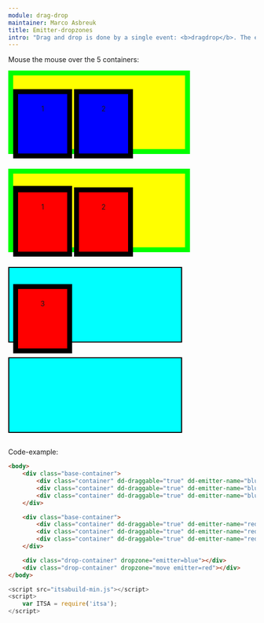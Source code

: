 ```yaml
---
module: drag-drop
maintainer: Marco Asbreuk
title: Emitter-dropzones
intro: "Drag and drop is done by a single event: <b>dragdrop</b>. The eventobject notifies you when the drag has finished. You can inspect the Promise e.drag.then for this purpose. You can also be notified on drag-move by setting a callback-function through: <b>e.setOnDrag(callbackFn)</b>. Draggable HtmlElements have the attribute: <b>dd-draggable=\"true\"</b>"
---
```


<style type="text/css">
    .base-container {
        margin-bottom: 30px;
        width: 350px;
        height: 150px;
        /*position: relative;*/
        background-color: #FF0;
        border: solid 10px #0F0;
    }
    .drop-container {
        margin-bottom: 30px;
        width: 350px;
        height: 150px;
        border: solid 2px #000;
        background-color: #0FF;
    }
    .container {
        text-align: center;
        margin: 2em 0;
        padding-top: 1.5em;
        height: 100px;
        width: 100px;
        border: solid 10px #000;
        display: inline-block;
        *display: inline;
        *zoom: 1;
        -webkit-touch-callout: none;
        -webkit-user-select: none;
        -khtml-user-select: none;
        -moz-user-select: none;
        -ms-user-select: none;
        user-select: none;
        cursor: default;
    }
    .container[dd-emitter-name="blue"] {
        background-color: #00F;
    }
    .container[dd-emitter-name="red"] {
        background-color: #F00;
    }
    .dropactive {
        opacity: 0.6;
        filter: alpha(opacity=60); /* For IE8 and earlier */
        border: dotted 2px #000;
    }
    .container.dd-dragging {
        background-color: #0F0;
    }
    #con {
/*        position: relative; */
    }

</style>

Mouse the mouse over the 5 containers:

<div class="base-container">
    <div class="container" dd-draggable="true" dd-emitter-name="blue" dd-effect-allowed="all">1</div>
    <div id="con" class="container" dd-draggable="true" dd-emitter-name="blue">2</div>
    <div class="container" dd-draggable="true" dd-emitter-name="blue">3</div>
</div>

<div class="base-container">
    <div class="container" dd-draggable="true" dd-emitter-name="red">1</div>
    <div class="container" dd-draggable="true" dd-emitter-name="red">2</div>
    <div class="container" dd-draggable="true" dd-emitter-name="red">3</div>
</div>

<div class="drop-container" dropzone="emitter=blue"></div>
<div class="drop-container" dropzone="move emitter=red"></div>


<p class="spaced">Code-example:</p>

```html
<body>
    <div class="base-container">
        <div class="container" dd-draggable="true" dd-emitter-name="blue"></div>
        <div class="container" dd-draggable="true" dd-emitter-name="blue"></div>
        <div class="container" dd-draggable="true" dd-emitter-name="blue"></div>
    </div>

    <div class="base-container">
        <div class="container" dd-draggable="true" dd-emitter-name="red"></div>
        <div class="container" dd-draggable="true" dd-emitter-name="red"></div>
        <div class="container" dd-draggable="true" dd-emitter-name="red"></div>
    </div>

    <div class="drop-container" dropzone="emitter=blue"></div>
    <div class="drop-container" dropzone="move emitter=red"></div>
</body>
```

```js
<script src="itsabuild-min.js"></script>
<script>
    var ITSA = require('itsa');
</script>
```

<script src="../../dist/itsabuild.js"></script>
<script>
    var ITSA = require('itsa');
</script>
